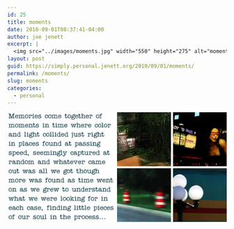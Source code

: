 ```yaml
---
id: 25
title: moments
date: 2010-09-01T08:37:41-04:00
author: joe jenett
excerpt: |
  <img src="../images/moments.jpg" width="550" height="275" alt="moments">
layout: post
guid: https://simply.personal.jenett.org/2010/09/01/moments/
permalink: /moments/
slug: moments
categories:
  - personal
---
```

<img loading="lazy" src="../images/moments.jpg" alt="moments">